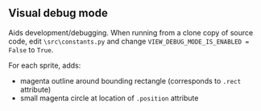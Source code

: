 ## Visual debug mode

Aids development/debugging. When running from a clone copy of source code,
edit `\src\constants.py` and change `VIEW_DEBUG_MODE_IS_ENABLED = False` to `True`.

For each sprite, adds:
- magenta outline around bounding rectangle (corresponds to `.rect` attribute)
- small magenta circle at location of `.position` attribute 
